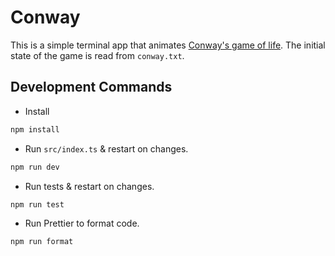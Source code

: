 # Conway
This is a simple terminal app that animates [Conway's game of life](https://en.wikipedia.org/wiki/Conway%27s_Game_of_Life).
The initial state of the game is read from `conway.txt`.


## Development Commands

- Install
```sh
npm install
```

- Run `src/index.ts` & restart on changes.
```sh
npm run dev
```

- Run tests & restart on changes.
```sh
npm run test
```

- Run Prettier to format code.
```sh
npm run format
```
